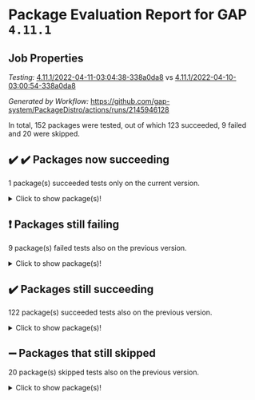 # Package Evaluation Report for GAP `4.11.1`

## Job Properties

*Testing:* [4.11.1/2022-04-11-03:04:38-338a0da8](https://github.com/gap-system/PackageDistro/blob/data/reports/4.11.1/2022-04-11-03:04:38-338a0da8) vs [4.11.1/2022-04-10-03:00:54-338a0da8](https://github.com/gap-system/PackageDistro/blob/data/reports/4.11.1/2022-04-10-03:00:54-338a0da8)

*Generated by Workflow:* https://github.com/gap-system/PackageDistro/actions/runs/2145946128

In total, 152 packages were tested, out of which 123 succeeded, 9 failed and 20 were skipped.

## :heavy_check_mark: :heavy_check_mark: Packages now succeeding

1 package(s) succeeded tests only on the current version.<details> <summary>Click to show package(s)!</summary>

- semigroups 4.0.0 [(success)](https://github.com/gap-system/PackageDistro/runs/5965508153?check_suite_focus=true) vs semigroups 4.0.0 [(failure)](https://github.com/gap-system/PackageDistro/runs/5958604249?check_suite_focus=true) <br>
</details>

## :exclamation: Packages still failing

9 package(s) failed tests also on the previous version.<details> <summary>Click to show package(s)!</summary>

- fining 1.4.1 [(failure)](https://github.com/gap-system/PackageDistro/runs/5965505064?check_suite_focus=true)<br>
- francy 1.2.4 [(failure)](https://github.com/gap-system/PackageDistro/runs/5965505279?check_suite_focus=true)<br>
- hap 1.38 [(failure)](https://github.com/gap-system/PackageDistro/runs/5965505717?check_suite_focus=true)<br>
- normalizinterface 1.3.2 [(failure)](https://github.com/gap-system/PackageDistro/runs/5965507250?check_suite_focus=true)<br>
- packagemanager 1.2 [(failure)](https://github.com/gap-system/PackageDistro/runs/5965507475?check_suite_focus=true)<br>
- recog 1.3.2 [(failure)](https://github.com/gap-system/PackageDistro/runs/5965507968?check_suite_focus=true)<br>
- transgrp 3.6.1 [(failure)](https://github.com/gap-system/PackageDistro/runs/5965508646?check_suite_focus=true)<br>
- unitlib 4.0.0 [(failure)](https://github.com/gap-system/PackageDistro/runs/5965508739?check_suite_focus=true)<br>
- yangbaxter 0.9.0 [(failure)](https://github.com/gap-system/PackageDistro/runs/5965508951?check_suite_focus=true)<br>
</details>

## :heavy_check_mark: Packages still succeeding

122 package(s) succeeded tests also on the previous version.<details> <summary>Click to show package(s)!</summary>

- ace 5.4 [(success)](https://github.com/gap-system/PackageDistro/runs/5965503861?check_suite_focus=true)<br>
- aclib 1.3.2 [(success)](https://github.com/gap-system/PackageDistro/runs/5965503888?check_suite_focus=true)<br>
- agt 0.2 [(success)](https://github.com/gap-system/PackageDistro/runs/5965503920?check_suite_focus=true)<br>
- alnuth 3.2.1 [(success)](https://github.com/gap-system/PackageDistro/runs/5965503951?check_suite_focus=true)<br>
- anupq 3.2.6 [(success)](https://github.com/gap-system/PackageDistro/runs/5965503982?check_suite_focus=true)<br>
- atlasrep 2.1.2 [(success)](https://github.com/gap-system/PackageDistro/runs/5965504007?check_suite_focus=true)<br>
- autodoc 2022.03.10 [(success)](https://github.com/gap-system/PackageDistro/runs/5965504040?check_suite_focus=true)<br>
- automata 1.15 [(success)](https://github.com/gap-system/PackageDistro/runs/5965504076?check_suite_focus=true)<br>
- automgrp 1.3.2 [(success)](https://github.com/gap-system/PackageDistro/runs/5965504103?check_suite_focus=true)<br>
- autpgrp 1.10.2 [(success)](https://github.com/gap-system/PackageDistro/runs/5965504135?check_suite_focus=true)<br>
- cap 2022.04-01 [(success)](https://github.com/gap-system/PackageDistro/runs/5965504169?check_suite_focus=true)<br>
- caratinterface 2.3.3 [(success)](https://github.com/gap-system/PackageDistro/runs/5965504205?check_suite_focus=true)<br>
- cddinterface 2020.06.24 [(success)](https://github.com/gap-system/PackageDistro/runs/5965504245?check_suite_focus=true)<br>
- circle 1.6.4 [(success)](https://github.com/gap-system/PackageDistro/runs/5965504280?check_suite_focus=true)<br>
- cohomolo 1.6.10 [(success)](https://github.com/gap-system/PackageDistro/runs/5965504317?check_suite_focus=true)<br>
- congruence 1.2.3 [(success)](https://github.com/gap-system/PackageDistro/runs/5965504358?check_suite_focus=true)<br>
- corelg 1.56 [(success)](https://github.com/gap-system/PackageDistro/runs/5965504394?check_suite_focus=true)<br>
- crime 1.6 [(success)](https://github.com/gap-system/PackageDistro/runs/5965504431?check_suite_focus=true)<br>
- crisp 1.4.5 [(success)](https://github.com/gap-system/PackageDistro/runs/5965504465?check_suite_focus=true)<br>
- crypting 0.10 [(success)](https://github.com/gap-system/PackageDistro/runs/5965504495?check_suite_focus=true)<br>
- cryst 4.1.24 [(success)](https://github.com/gap-system/PackageDistro/runs/5965504523?check_suite_focus=true)<br>
- crystcat 1.1.9 [(success)](https://github.com/gap-system/PackageDistro/runs/5965504556?check_suite_focus=true)<br>
- ctbllib 1.3.3 [(success)](https://github.com/gap-system/PackageDistro/runs/5965504585?check_suite_focus=true)<br>
- cubefree 1.19 [(success)](https://github.com/gap-system/PackageDistro/runs/5965504617?check_suite_focus=true)<br>
- curlinterface 2.2.2 [(success)](https://github.com/gap-system/PackageDistro/runs/5965504650?check_suite_focus=true)<br>
- cvec 2.7.5 [(success)](https://github.com/gap-system/PackageDistro/runs/5965504680?check_suite_focus=true)<br>
- datastructures 0.2.7 [(success)](https://github.com/gap-system/PackageDistro/runs/5965504707?check_suite_focus=true)<br>
- deepthought 1.0.5 [(success)](https://github.com/gap-system/PackageDistro/runs/5965504755?check_suite_focus=true)<br>
- design 1.7 [(success)](https://github.com/gap-system/PackageDistro/runs/5965504788?check_suite_focus=true)<br>
- difsets 2.3.1 [(success)](https://github.com/gap-system/PackageDistro/runs/5965504823?check_suite_focus=true)<br>
- digraphs 1.5.2 [(success)](https://github.com/gap-system/PackageDistro/runs/5965504861?check_suite_focus=true)<br>
- edim 1.3.5 [(success)](https://github.com/gap-system/PackageDistro/runs/5965504894?check_suite_focus=true)<br>
- example 4.3.0 [(success)](https://github.com/gap-system/PackageDistro/runs/5965504934?check_suite_focus=true)<br>
- factint 1.6.3 [(success)](https://github.com/gap-system/PackageDistro/runs/5965504968?check_suite_focus=true)<br>
- ferret 1.0.7 [(success)](https://github.com/gap-system/PackageDistro/runs/5965505000?check_suite_focus=true)<br>
- fga 1.4.0 [(success)](https://github.com/gap-system/PackageDistro/runs/5965505033?check_suite_focus=true)<br>
- float 1.0.3 [(success)](https://github.com/gap-system/PackageDistro/runs/5965505098?check_suite_focus=true)<br>
- format 1.4.3 [(success)](https://github.com/gap-system/PackageDistro/runs/5965505132?check_suite_focus=true)<br>
- forms 1.2.7 [(success)](https://github.com/gap-system/PackageDistro/runs/5965505165?check_suite_focus=true)<br>
- fplsa 1.2.5 [(success)](https://github.com/gap-system/PackageDistro/runs/5965505198?check_suite_focus=true)<br>
- fr 2.4.8 [(success)](https://github.com/gap-system/PackageDistro/runs/5965505239?check_suite_focus=true)<br>
- fwtree 1.3 [(success)](https://github.com/gap-system/PackageDistro/runs/5965505320?check_suite_focus=true)<br>
- gbnp 1.0.5 [(success)](https://github.com/gap-system/PackageDistro/runs/5965505358?check_suite_focus=true)<br>
- generalizedmorphismsforcap 2022.03-03 [(success)](https://github.com/gap-system/PackageDistro/runs/5965505386?check_suite_focus=true)<br>
- genss 1.6.6 [(success)](https://github.com/gap-system/PackageDistro/runs/5965505429?check_suite_focus=true)<br>
- gradedringforhomalg 2022.03-01 [(success)](https://github.com/gap-system/PackageDistro/runs/5965505489?check_suite_focus=true)<br>
- grape 4.8.5 [(success)](https://github.com/gap-system/PackageDistro/runs/5965505516?check_suite_focus=true)<br>
- groupoids 1.69 [(success)](https://github.com/gap-system/PackageDistro/runs/5965505554?check_suite_focus=true)<br>
- grpconst 2.6.2 [(success)](https://github.com/gap-system/PackageDistro/runs/5965505589?check_suite_focus=true)<br>
- guarana 0.96.3 [(success)](https://github.com/gap-system/PackageDistro/runs/5965505624?check_suite_focus=true)<br>
- guava 3.15 [(success)](https://github.com/gap-system/PackageDistro/runs/5965505667?check_suite_focus=true)<br>
- hapcryst 0.1.14 [(success)](https://github.com/gap-system/PackageDistro/runs/5965505745?check_suite_focus=true)<br>
- hecke 1.5.3 [(success)](https://github.com/gap-system/PackageDistro/runs/5965505786?check_suite_focus=true)<br>
- help 3.5 [(success)](https://github.com/gap-system/PackageDistro/runs/5965505834?check_suite_focus=true)<br>
- idrel 2.43 [(success)](https://github.com/gap-system/PackageDistro/runs/5965505903?check_suite_focus=true)<br>
- images 1.3.1 [(success)](https://github.com/gap-system/PackageDistro/runs/5965505991?check_suite_focus=true)<br>
- intpic 0.2.4 [(success)](https://github.com/gap-system/PackageDistro/runs/5965506088?check_suite_focus=true)<br>
- io 4.7.2 [(success)](https://github.com/gap-system/PackageDistro/runs/5965506193?check_suite_focus=true)<br>
- irredsol 1.4.3 [(success)](https://github.com/gap-system/PackageDistro/runs/5965506310?check_suite_focus=true)<br>
- json 2.1.0 [(success)](https://github.com/gap-system/PackageDistro/runs/5965506387?check_suite_focus=true)<br>
- jupyterkernel 1.4.1 [(success)](https://github.com/gap-system/PackageDistro/runs/5965506435?check_suite_focus=true)<br>
- jupyterviz 1.5.1 [(success)](https://github.com/gap-system/PackageDistro/runs/5965506474?check_suite_focus=true)<br>
- kan 1.34 [(success)](https://github.com/gap-system/PackageDistro/runs/5965506505?check_suite_focus=true)<br>
- kbmag 1.5.9 [(success)](https://github.com/gap-system/PackageDistro/runs/5965506530?check_suite_focus=true)<br>
- laguna 3.9.4 [(success)](https://github.com/gap-system/PackageDistro/runs/5965506562?check_suite_focus=true)<br>
- liealgdb 2.2.1 [(success)](https://github.com/gap-system/PackageDistro/runs/5965506599?check_suite_focus=true)<br>
- liepring 1.9.2 [(success)](https://github.com/gap-system/PackageDistro/runs/5965506631?check_suite_focus=true)<br>
- liering 2.4.2 [(success)](https://github.com/gap-system/PackageDistro/runs/5965506660?check_suite_focus=true)<br>
- linearalgebraforcap 2022.04-02 [(success)](https://github.com/gap-system/PackageDistro/runs/5965506694?check_suite_focus=true)<br>
- loops 3.4.1 [(success)](https://github.com/gap-system/PackageDistro/runs/5965506732?check_suite_focus=true)<br>
- lpres 1.0.3 [(success)](https://github.com/gap-system/PackageDistro/runs/5965506794?check_suite_focus=true)<br>
- majoranaalgebras 1.4 [(success)](https://github.com/gap-system/PackageDistro/runs/5965506827?check_suite_focus=true)<br>
- mapclass 1.4.5 [(success)](https://github.com/gap-system/PackageDistro/runs/5965506869?check_suite_focus=true)<br>
- matgrp 0.64 [(success)](https://github.com/gap-system/PackageDistro/runs/5965506905?check_suite_focus=true)<br>
- modisom 2.5.1 [(success)](https://github.com/gap-system/PackageDistro/runs/5965506951?check_suite_focus=true)<br>
- modulepresentationsforcap 2022.03-02 [(success)](https://github.com/gap-system/PackageDistro/runs/5965507000?check_suite_focus=true)<br>
- monoidalcategories 2022.03-02 [(success)](https://github.com/gap-system/PackageDistro/runs/5965507049?check_suite_focus=true)<br>
- nconvex 2020.11-04 [(success)](https://github.com/gap-system/PackageDistro/runs/5965507101?check_suite_focus=true)<br>
- nilmat 1.4.1 [(success)](https://github.com/gap-system/PackageDistro/runs/5965507158?check_suite_focus=true)<br>
- nock 1.5 [(success)](https://github.com/gap-system/PackageDistro/runs/5965507204?check_suite_focus=true)<br>
- nq 2.5.8 [(success)](https://github.com/gap-system/PackageDistro/runs/5965507290?check_suite_focus=true)<br>
- numericalsgps 1.3.0 [(success)](https://github.com/gap-system/PackageDistro/runs/5965507327?check_suite_focus=true)<br>
- openmath 11.5.0 [(success)](https://github.com/gap-system/PackageDistro/runs/5965507370?check_suite_focus=true)<br>
- orb 4.8.4 [(success)](https://github.com/gap-system/PackageDistro/runs/5965507417?check_suite_focus=true)<br>
- patternclass 2.4.2 [(success)](https://github.com/gap-system/PackageDistro/runs/5965507571?check_suite_focus=true)<br>
- permut 2.0.4 [(success)](https://github.com/gap-system/PackageDistro/runs/5965507623?check_suite_focus=true)<br>
- polenta 1.3.10 [(success)](https://github.com/gap-system/PackageDistro/runs/5965507661?check_suite_focus=true)<br>
- polymaking 0.8.6 [(success)](https://github.com/gap-system/PackageDistro/runs/5965507697?check_suite_focus=true)<br>
- primgrp 3.4.1 [(success)](https://github.com/gap-system/PackageDistro/runs/5965507729?check_suite_focus=true)<br>
- profiling 2.5.0 [(success)](https://github.com/gap-system/PackageDistro/runs/5965507762?check_suite_focus=true)<br>
- qpa 1.33 [(success)](https://github.com/gap-system/PackageDistro/runs/5965507784?check_suite_focus=true)<br>
- quagroup 1.8.3 [(success)](https://github.com/gap-system/PackageDistro/runs/5965507819?check_suite_focus=true)<br>
- radiroot 2.9 [(success)](https://github.com/gap-system/PackageDistro/runs/5965507860?check_suite_focus=true)<br>
- rcwa 4.6.4 [(success)](https://github.com/gap-system/PackageDistro/runs/5965507887?check_suite_focus=true)<br>
- rds 1.8 [(success)](https://github.com/gap-system/PackageDistro/runs/5965507925?check_suite_focus=true)<br>
- repndecomp 1.2.1 [(success)](https://github.com/gap-system/PackageDistro/runs/5965508009?check_suite_focus=true)<br>
- repsn 3.1.0 [(success)](https://github.com/gap-system/PackageDistro/runs/5965508041?check_suite_focus=true)<br>
- resclasses 4.7.2 [(success)](https://github.com/gap-system/PackageDistro/runs/5965508085?check_suite_focus=true)<br>
- scscp 2.3.1 [(success)](https://github.com/gap-system/PackageDistro/runs/5965508124?check_suite_focus=true)<br>
- sglppow 2.2 [(success)](https://github.com/gap-system/PackageDistro/runs/5965508192?check_suite_focus=true)<br>
- sgpviz 0.999.5 [(success)](https://github.com/gap-system/PackageDistro/runs/5965508237?check_suite_focus=true)<br>
- simpcomp 2.1.14 [(success)](https://github.com/gap-system/PackageDistro/runs/5965508273?check_suite_focus=true)<br>
- singular 2020.12.18 [(success)](https://github.com/gap-system/PackageDistro/runs/5965508301?check_suite_focus=true)<br>
- sla 1.5.3 [(success)](https://github.com/gap-system/PackageDistro/runs/5965508340?check_suite_focus=true)<br>
- smallgrp 1.5 [(success)](https://github.com/gap-system/PackageDistro/runs/5965508370?check_suite_focus=true)<br>
- smallsemi 0.6.13 [(success)](https://github.com/gap-system/PackageDistro/runs/5965508403?check_suite_focus=true)<br>
- sonata 2.9.3 [(success)](https://github.com/gap-system/PackageDistro/runs/5965508427?check_suite_focus=true)<br>
- sophus 1.25 [(success)](https://github.com/gap-system/PackageDistro/runs/5965508465?check_suite_focus=true)<br>
- spinsym 1.5.2 [(success)](https://github.com/gap-system/PackageDistro/runs/5965508482?check_suite_focus=true)<br>
- symbcompcc 1.3.2 [(success)](https://github.com/gap-system/PackageDistro/runs/5965508524?check_suite_focus=true)<br>
- thelma 1.3 [(success)](https://github.com/gap-system/PackageDistro/runs/5965508549?check_suite_focus=true)<br>
- tomlib 1.2.9 [(success)](https://github.com/gap-system/PackageDistro/runs/5965508595?check_suite_focus=true)<br>
- toric 1.9.5 [(success)](https://github.com/gap-system/PackageDistro/runs/5965508620?check_suite_focus=true)<br>
- ugaly 4.0.2 [(success)](https://github.com/gap-system/PackageDistro/runs/5965508676?check_suite_focus=true)<br>
- unipot 1.5 [(success)](https://github.com/gap-system/PackageDistro/runs/5965508705?check_suite_focus=true)<br>
- utils 0.72 [(success)](https://github.com/gap-system/PackageDistro/runs/5965508779?check_suite_focus=true)<br>
- uuid 0.7 [(success)](https://github.com/gap-system/PackageDistro/runs/5965508806?check_suite_focus=true)<br>
- walrus 0.9991 [(success)](https://github.com/gap-system/PackageDistro/runs/5965508837?check_suite_focus=true)<br>
- wedderga 4.10.1 [(success)](https://github.com/gap-system/PackageDistro/runs/5965508863?check_suite_focus=true)<br>
- xmod 2.86 [(success)](https://github.com/gap-system/PackageDistro/runs/5965508904?check_suite_focus=true)<br>
- xmodalg 1.18 [(success)](https://github.com/gap-system/PackageDistro/runs/5965508930?check_suite_focus=true)<br>
- zeromqinterface 0.13 [(success)](https://github.com/gap-system/PackageDistro/runs/5965508976?check_suite_focus=true)<br>
</details>

## :heavy_minus_sign: Packages that still skipped

20 package(s) skipped tests also on the previous version.<details> <summary>Click to show package(s)!</summary>

- 4ti2interface 2022.03-01 [(skipped)](https://github.com/gap-system/PackageDistro/runs/5965442754?check_suite_focus=true)<br>
- browse 1.8.14 [(skipped)](https://github.com/gap-system/PackageDistro/runs/5965442754?check_suite_focus=true)<br>
- examplesforhomalg 2022.03-01 [(skipped)](https://github.com/gap-system/PackageDistro/runs/5965442754?check_suite_focus=true)<br>
- gapdoc 1.6.5 [(skipped)](https://github.com/gap-system/PackageDistro/runs/5965442754?check_suite_focus=true)<br>
- gauss 2022.03-01 [(skipped)](https://github.com/gap-system/PackageDistro/runs/5965442754?check_suite_focus=true)<br>
- gaussforhomalg 2022.03-01 [(skipped)](https://github.com/gap-system/PackageDistro/runs/5965442754?check_suite_focus=true)<br>
- gradedmodules 2022.03-01 [(skipped)](https://github.com/gap-system/PackageDistro/runs/5965442754?check_suite_focus=true)<br>
- homalg 2022.03-01 [(skipped)](https://github.com/gap-system/PackageDistro/runs/5965442754?check_suite_focus=true)<br>
- homalgtocas 2022.03-01 [(skipped)](https://github.com/gap-system/PackageDistro/runs/5965442754?check_suite_focus=true)<br>
- io_forhomalg 2022.03-01 [(skipped)](https://github.com/gap-system/PackageDistro/runs/5965442754?check_suite_focus=true)<br>
- itc 1.5.1 [(skipped)](https://github.com/gap-system/PackageDistro/runs/5965442754?check_suite_focus=true)<br>
- localizeringforhomalg 2022.03-01 [(skipped)](https://github.com/gap-system/PackageDistro/runs/5965442754?check_suite_focus=true)<br>
- matricesforhomalg 2022.03-02 [(skipped)](https://github.com/gap-system/PackageDistro/runs/5965442754?check_suite_focus=true)<br>
- modules 2022.03-01 [(skipped)](https://github.com/gap-system/PackageDistro/runs/5965442754?check_suite_focus=true)<br>
- polycyclic 2.16 [(skipped)](https://github.com/gap-system/PackageDistro/runs/5965442754?check_suite_focus=true)<br>
- ringsforhomalg 2022.03-01 [(skipped)](https://github.com/gap-system/PackageDistro/runs/5965442754?check_suite_focus=true)<br>
- sco 2022.03-01 [(skipped)](https://github.com/gap-system/PackageDistro/runs/5965442754?check_suite_focus=true)<br>
- toolsforhomalg 2022.04-01 [(skipped)](https://github.com/gap-system/PackageDistro/runs/5965442754?check_suite_focus=true)<br>
- toricvarieties 2022.03.23 [(skipped)](https://github.com/gap-system/PackageDistro/runs/5965442754?check_suite_focus=true)<br>
- xgap 4.31 [(skipped)](https://github.com/gap-system/PackageDistro/runs/5965442754?check_suite_focus=true)<br>
</details>

